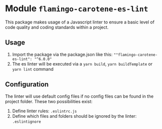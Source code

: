 # Module `flamingo-carotene-es-lint`

This package makes usage of a Javascript linter to ensure a basic level of code quality and coding standards within a project.

## Usage
1. Import the package via the package.json like this: `""flamingo-carotene-es-lint": "^6.0.0"`
2. The es linter will be executed via a `yarn build`, `yarn buildTemplate` or `yarn lint` command

## Configuration
The linter will use default config files if no config files can be found in the project folder. These two possibilities exist:
1. Define linter rules: `.eslintrc.js`
2. Define which files and folders should be ignored by the linter: `.eslintignore`